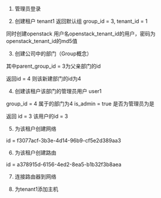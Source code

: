 1. 管理员登录

2. 创建租户 tenant1  返回默认组 group_id = 3, tenant_id = 1

同时创建openstack 用户名openstack_tenant_id的用户，密码为openstack_tenant_id的md5值

3. 创建公司中的部门（Group概念） 

其中parent_group_id = 3为父亲部门的id

返回id = 4 则该新建部门的id为4

4. 创建该租户该部门的管理员用户 user1

group_id = 4  属于的部门为4
is_admin = true 是否为管理员为是

返回 id = 3 该用户的id = 3

5. 为该租户创建网络

id = f3077acf-3b3e-4d14-96b9-cf5e2d389aa3

6. 为该租户创建路由

id = a378915d-6156-4ed2-8ea5-b1b32f3b8aea

7. 连接路由器到网络

8. 为tenant1添加主机


